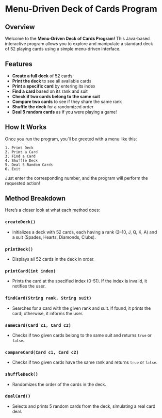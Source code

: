 # Menu-Driven Deck of Cards Program

## Overview
Welcome to the **Menu-Driven Deck of Cards Program!** This Java-based interactive program allows you to explore and manipulate a standard deck of 52 playing cards using a simple menu-driven interface.

## Features
- **Create a full deck** of 52 cards
- **Print the deck** to see all available cards
- **Print a specific card** by entering its index
- **Find a card** based on its rank and suit
- **Check if two cards belong to the same suit**
- **Compare two cards** to see if they share the same rank
- **Shuffle the deck** for a randomized order
- **Deal 5 random cards** as if you were playing a game!

## How It Works
Once you run the program, you’ll be greeted with a menu like this:
```
1. Print Deck
2. Print a Card
3. Find a Card
4. Shuffle Deck
5. Deal 5 Random Cards
6. Exit
```
Just enter the corresponding number, and the program will perform the requested action!

## Method Breakdown
Here’s a closer look at what each method does:

### `createDeck()`
- Initializes a deck with 52 cards, each having a rank (2–10, J, Q, K, A) and a suit (Spades, Hearts, Diamonds, Clubs).

### `printDeck()`
- Displays all 52 cards in the deck in order.

### `printCard(int index)`
- Prints the card at the specified index (0-51). If the index is invalid, it notifies the user.

### `findCard(String rank, String suit)`
- Searches for a card with the given rank and suit. If found, it prints the card; otherwise, it informs the user.

### `sameCard(Card c1, Card c2)`
- Checks if two given cards belong to the same suit and returns `true` or `false`.

### `compareCard(Card c1, Card c2)`
- Checks if two given cards have the same rank and returns `true` or `false`.

### `shuffleDeck()`
- Randomizes the order of the cards in the deck.

### `dealCard()`
- Selects and prints 5 random cards from the deck, simulating a real card deal.


